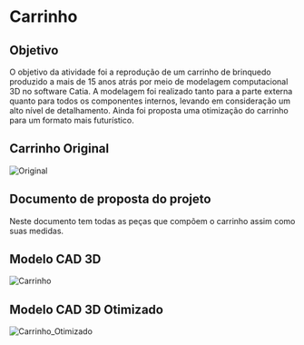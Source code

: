 # Carrinho

## Objetivo

O objetivo da atividade foi a reprodução de um carrinho de brinquedo produzido a mais de 15 anos atrás por meio de modelagem computacional 3D no software Catia. A modelagem foi realizado tanto para a parte externa quanto para todos os componentes internos, levando em consideração um alto nível de detalhamento. Ainda foi proposta uma otimização do carrinho para um formato mais futurístico.


## Carrinho Original

![Original](https://user-images.githubusercontent.com/48416936/122618013-c62b5380-d063-11eb-8f71-f4434a3ff93e.png)

## Documento de proposta do projeto

Neste documento tem todas as peças que compõem o carrinho assim como suas medidas.


## Modelo CAD 3D

![Carrinho](https://user-images.githubusercontent.com/48416936/122617821-587f2780-d063-11eb-857b-9e5fd56ef5f1.png)

## Modelo CAD 3D Otimizado

![Carrinho_Otimizado](https://user-images.githubusercontent.com/48416936/122617961-a72cc180-d063-11eb-94c9-90cb76eb05cf.png)
